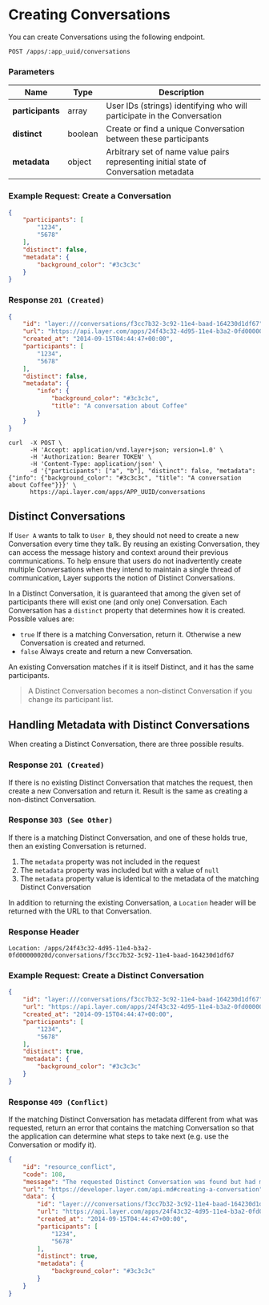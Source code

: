 # Creating Conversations

You can create Conversations using the following endpoint.

```request
POST /apps/:app_uuid/conversations
```

### Parameters

| Name    |  Type | Description |
|---------|-------|-------------|
| **participants** | array  | User IDs (strings) identifying who will participate in the Conversation |
| **distinct** | boolean | Create or find a unique Conversation between these participants |
| **metadata** | object | Arbitrary set of name value pairs representing initial state of Conversation metadata |

### Example Request: Create a Conversation

```json
{
    "participants": [
        "1234",
        "5678"
    ],
    "distinct": false,
    "metadata": {
        "background_color": "#3c3c3c"
    }
}
```

### Response `201 (Created)`

```json
{
    "id": "layer:///conversations/f3cc7b32-3c92-11e4-baad-164230d1df67",
    "url": "https://api.layer.com/apps/24f43c32-4d95-11e4-b3a2-0fd00000020d/conversations/f3cc7b32-3c92-11e4-baad-164230d1df67",
    "created_at": "2014-09-15T04:44:47+00:00",
    "participants": [
        "1234",
        "5678"
    ],
    "distinct": false,
    "metadata": {
        "info": {
            "background_color": "#3c3c3c",
            "title": "A conversation about Coffee"
        }
    }
}
```

```console
curl  -X POST \
      -H 'Accept: application/vnd.layer+json; version=1.0' \
      -H 'Authorization: Bearer TOKEN' \
      -H 'Content-Type: application/json' \
      -d '{"participants": ["a", "b"], "distinct": false, "metadata": {"info": {"background_color": "#3c3c3c", "title": "A conversation about Coffee"}}}' \
      https://api.layer.com/apps/APP_UUID/conversations
```

## Distinct Conversations

If `User A` wants to talk to `User B`, they should not need to create a new Conversation every time they talk. By reusing an existing Conversation, they can access the message history and context around their previous communications. To help ensure that users do not inadvertently create multiple Conversations when they intend to maintain a single thread of communication, Layer supports the notion of Distinct Conversations.

In a Distinct Conversation, it is guaranteed that among the given set of participants there will exist one (and only one) Conversation. Each Conversation has a `distinct` property that determines how it is created. Possible values are:

* `true` If there is a matching Conversation, return it. Otherwise a new Conversation is created and returned.
* `false` Always create and return a new Conversation.

An existing Conversation matches if it is itself Distinct, and it has the same participants.

> A Distinct Conversation becomes a non-distinct Conversation if you change its participant list.

## Handling Metadata with Distinct Conversations

When creating a Distinct Conversation, there are three possible results.

### Response `201 (Created)`

If there is no existing Distinct Conversation that matches the request, then create a new Conversation and return it.  Result is the same as creating a non-distinct Conversation.

### Response `303 (See Other)`

If there is a matching Distinct Conversation, and one of these  holds true, then an existing Conversation is returned.

1. The `metadata` property was not included in the request
2. The `metadata` property was included but with a value of `null`
3. The `metadata` property value is identical to the metadata of the matching Distinct Conversation

In addition to returning the existing Conversation, a `Location` header will be returned with the URL to that Conversation.

### Response Header

```text
Location: /apps/24f43c32-4d95-11e4-b3a2-0fd00000020d/conversations/f3cc7b32-3c92-11e4-baad-164230d1df67
```

### Example Request: Create a Distinct Conversation

```json
{
    "id": "layer:///conversations/f3cc7b32-3c92-11e4-baad-164230d1df67",
    "url": "https://api.layer.com/apps/24f43c32-4d95-11e4-b3a2-0fd00000020d/conversations/f3cc7b32-3c92-11e4-baad-164230d1df67",
    "created_at": "2014-09-15T04:44:47+00:00",
    "participants": [
        "1234",
        "5678"
    ],
    "distinct": true,
    "metadata": {
        "background_color": "#3c3c3c"
    }
}
```

### Response `409 (Conflict)`

If the matching Distinct Conversation has metadata different from what was requested, return an error that contains the matching Conversation so that the application can determine what steps to take next (e.g. use the Conversation or modify it).

```json
{
    "id": "resource_conflict",
    "code": 108,
    "message": "The requested Distinct Conversation was found but had metadata that did not match your request.",
    "url": "https://developer.layer.com/api.md#creating-a-conversation",
    "data": {
        "id": "layer:///conversations/f3cc7b32-3c92-11e4-baad-164230d1df67",
        "url": "https://api.layer.com/apps/24f43c32-4d95-11e4-b3a2-0fd00000020d/conversations/f3cc7b32-3c92-11e4-baad-164230d1df67",
        "created_at": "2014-09-15T04:44:47+00:00",
        "participants": [
            "1234",
            "5678"
        ],
        "distinct": true,
        "metadata": {
            "background_color": "#3c3c3c"
        }
    }
}
```
